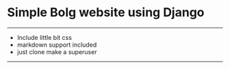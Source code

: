 # Simple Bolg website using Django

****
- Include little bit css
- markdown support included
- just clone make a superuser
****
